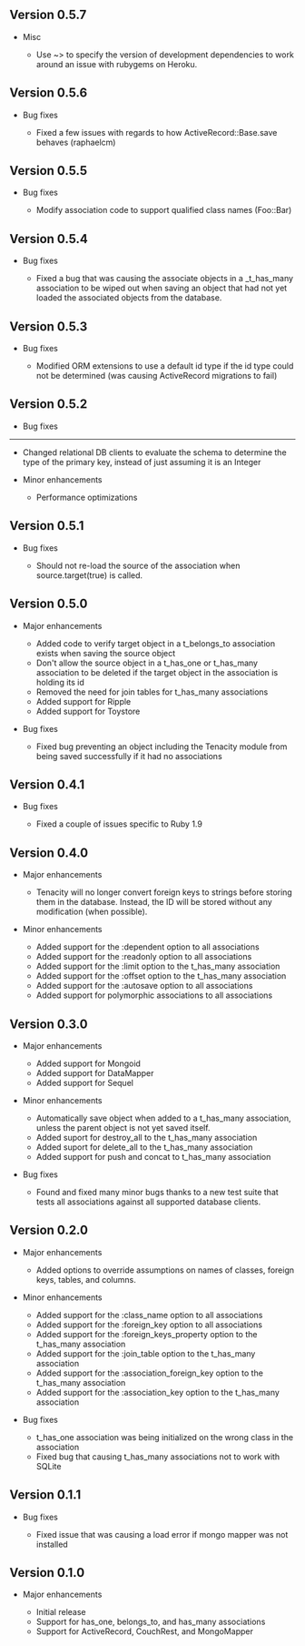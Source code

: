 Version 0.5.7
-------------

* Misc

  * Use ~> to specify the version of development dependencies to work around an issue with
    rubygems on Heroku.

Version 0.5.6
-------------

* Bug fixes

  * Fixed a few issues with regards to how ActiveRecord::Base.save behaves (raphaelcm)

Version 0.5.5
-------------

* Bug fixes

  * Modify association code to support qualified class names (Foo::Bar)

Version 0.5.4
-------------

* Bug fixes

  * Fixed a bug that was causing the associate objects in a _t_has_many association
    to be wiped out when saving an object that had not yet loaded the
    associated objects from the database.

Version 0.5.3
-------------

* Bug fixes

  * Modified ORM extensions to use a default id type if the id type could not
    be determined (was causing ActiveRecord migrations to fail)

Version 0.5.2
-------------

* Bug fixes
-------------

  * Changed relational DB clients to evaluate the schema to determine the type
    of the primary key, instead of just assuming it is an Integer

* Minor enhancements

  * Performance optimizations

Version 0.5.1
-------------

* Bug fixes

  * Should not re-load the source of the association when source.target(true)
    is called.

Version 0.5.0
-------------

* Major enhancements

  * Added code to verify target object in a t_belongs_to association exists when
    saving the source object
  * Don't allow the source object in a t_has_one or t_has_many association to be
    deleted if the target object in the association is holding its id
  * Removed the need for join tables for t_has_many associations
  * Added support for Ripple
  * Added support for Toystore

* Bug fixes

  * Fixed bug preventing an object including the Tenacity module from being saved
    successfully if it had no associations

Version 0.4.1
-------------

* Bug fixes

  * Fixed a couple of issues specific to Ruby 1.9

Version 0.4.0
-------------

* Major enhancements

  * Tenacity will no longer convert foreign keys to strings before storing them
    in the database.  Instead, the ID will be stored without any modification
    (when possible).

* Minor enhancements

  * Added support for the :dependent option to all associations
  * Added support for the :readonly option to all associations
  * Added support for the :limit option to the t_has_many association
  * Added support for the :offset option to the t_has_many association
  * Added support for the :autosave option to all associations
  * Added support for polymorphic associations to all associations

Version 0.3.0
-------------

* Major enhancements

  * Added support for Mongoid
  * Added support for DataMapper
  * Added support for Sequel

* Minor enhancements

  * Automatically save object when added to a t_has_many association, unless the
    parent object is not yet saved itself.
  * Added suport for destroy_all to the t_has_many association
  * Added suport for delete_all to the t_has_many association
  * Added support for push and concat to t_has_many association

* Bug fixes

  * Found and fixed many minor bugs thanks to a new test suite that tests all
    associations against all supported database clients.

Version 0.2.0
-------------

* Major enhancements

  * Added options to override assumptions on names of classes, foreign keys,
    tables, and columns.

* Minor enhancements

  * Added support for the :class_name option to all associations
  * Added support for the :foreign_key option to all associations
  * Added support for the :foreign_keys_property option to the t_has_many association
  * Added support for the :join_table option to the t_has_many association
  * Added support for the :association_foreign_key option to the t_has_many association
  * Added support for the :association_key option to the t_has_many association

* Bug fixes

  * t_has_one association was being initialized on the wrong class in the association
  * Fixed bug that causing t_has_many associations not to work with SQLite

Version 0.1.1
-------------

* Bug fixes

  * Fixed issue that was causing a load error if mongo mapper was not installed

Version 0.1.0
-------------

* Major enhancements

  * Initial release
  * Support for has_one, belongs_to, and has_many associations
  * Support for ActiveRecord, CouchRest, and MongoMapper
